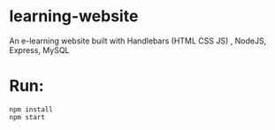 # learning-website
An e-learning website built with Handlebars  (HTML CSS JS) , NodeJS, Express, MySQL

# Run:
```
npm install
npm start
```
